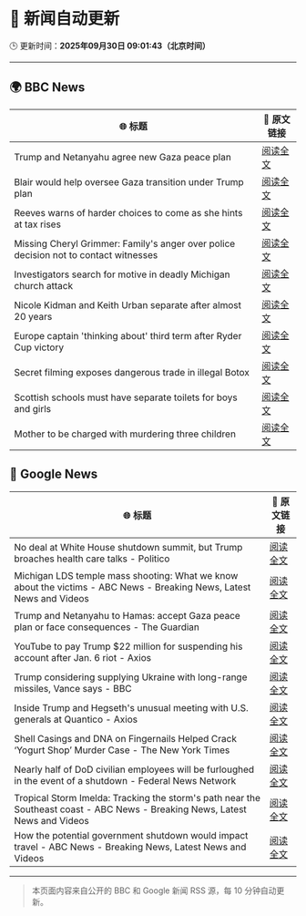 # 🧠 新闻自动更新

🕒 更新时间：**2025年09月30日 09:01:43（北京时间）**

---

## 🌍 BBC News

| 🌐 标题 | 🔗 原文链接 |
|--------|-------------|
| Trump and Netanyahu agree new Gaza peace plan | [阅读全文](https://www.bbc.com/news/articles/c1dq9xwngv2o?at_medium=RSS&at_campaign=rss) |
| Blair would help oversee Gaza transition under Trump plan | [阅读全文](https://www.bbc.com/news/articles/cq5j989107lo?at_medium=RSS&at_campaign=rss) |
| Reeves warns of harder choices to come as she hints at tax rises | [阅读全文](https://www.bbc.com/news/articles/cy041perldwo?at_medium=RSS&at_campaign=rss) |
| Missing Cheryl Grimmer: Family's anger over police decision not to contact witnesses | [阅读全文](https://www.bbc.com/news/articles/c1ed4g1q52no?at_medium=RSS&at_campaign=rss) |
| Investigators search for motive in deadly Michigan church attack | [阅读全文](https://www.bbc.com/news/articles/ceq2vd15glwo?at_medium=RSS&at_campaign=rss) |
| Nicole Kidman and Keith Urban separate after almost 20 years | [阅读全文](https://www.bbc.com/news/articles/cdjz7r8jk3ko?at_medium=RSS&at_campaign=rss) |
| Europe captain 'thinking about' third term after Ryder Cup victory | [阅读全文](https://www.bbc.com/sport/golf/articles/cx2x4v79yv1o?at_medium=RSS&at_campaign=rss) |
| Secret filming exposes dangerous trade in illegal Botox | [阅读全文](https://www.bbc.com/news/articles/cn82z3grpd3o?at_medium=RSS&at_campaign=rss) |
| Scottish schools must have separate toilets for boys and girls | [阅读全文](https://www.bbc.com/news/articles/cly6rgeke58o?at_medium=RSS&at_campaign=rss) |
| Mother to be charged with murdering three children | [阅读全文](https://www.bbc.com/news/articles/c1mxkr37r8do?at_medium=RSS&at_campaign=rss) |

## 📰 Google News

| 🌐 标题 | 🔗 原文链接 |
|--------|-------------|
| No deal at White House shutdown summit, but Trump broaches health care talks - Politico | [阅读全文](https://news.google.com/rss/articles/CBMiowFBVV95cUxPbXk5Q2d0LUxTanhRQjRILUlrTmYwV3RsdnJ6bVhFUTBMRmh3bWNpb1JEamhGREtoN2JaMDBET3pFNkNNQ2NBNHJLLUtEUHJrcERiOGd2ZGgzQU9yZlZiZjR0TEtXandRZzJIbWhMU1JmaElybzlka3hqWTljNHo0dk4zSEVINGNQTFZPMDYtTExFbnV4ZDVTaGNSeVVsUDJlYWtJ?oc=5) |
| Michigan LDS temple mass shooting: What we know about the victims - ABC News - Breaking News, Latest News and Videos | [阅读全文](https://news.google.com/rss/articles/CBMijwFBVV95cUxQZ1lqSVhIS2JkWnVJTk82QWpRMEVDdWpXaHF6VEFvVjNiZWtDWFlRR3VIR1NsUkFpUnRWaUUzRGM0N2ZxTEx2aG14dDJQVno3Uk9jT3dVT3RXQks3NGpaTXRvTnR6LXczenhHaHdfa0JJaGVScktDUHRNM0JMUUpaTHdzSWFZNWdhWDZhbDdiMNIBlAFBVV95cUxQdzN5WENaeXZuY1RnZ1J6VFlxVDdfWGpJTnltcEZxY0FoREgteXVlZV9HckJEWUZua213RzFDZ0J6dGNoU2szTk83TkpSd0kwN1gtXzJqNFY5LUl1QlZ6VC1qeUUtZzY2ZlZ1S2dpTEktS083N0JFNzlxZ081RnA0cTRFTkoxdVdnY2RYeU5rN2JNbEJB?oc=5) |
| Trump and Netanyahu to Hamas: accept Gaza peace plan or face consequences - The Guardian | [阅读全文](https://news.google.com/rss/articles/CBMigwFBVV95cUxQLXRBVUo4NzBDNndqWURwQlk4a096M0g1cWhJZ2ZPQVBNUFRSLTFpYmlDUWQwRElELVpsS3FudkZ1a1ltbU9KdXhYOEZvY1BISElxMC1iTFk3M3BFVTc0SlBSS29LU3pBMzBYU0lsUUFQRVVWNWQyZjlTYWZrRU1vdVB4SQ?oc=5) |
| YouTube to pay Trump $22 million for suspending his account after Jan. 6 riot - Axios | [阅读全文](https://news.google.com/rss/articles/CBMif0FVX3lxTE91QkZKM0YyVnFuZWxIV3N4U1Ewb2s0ampyMnk4VG1UMzBieVlFWmlSdHJ1OVdJZmUyc3BpcFpXU29Ha0pfTmJmZlJsRm51SjBraTBBQ3hSZkRBT1piRUhxVF9VTjdxYUdMVXktX0NfRW9kMGRQb2VBTTgwWDZZTEk?oc=5) |
| Trump considering supplying Ukraine with long-range missiles, Vance says - BBC | [阅读全文](https://news.google.com/rss/articles/CBMiWkFVX3lxTE1kNW5iRFFLYjJuT2pkaWIycWh5WHlQQ3JiVUJEN3NzSS0tZGhBNXZzQWpUaUNkQW5ZRzZQWGw3RTlpWEpjenZVejg0ZWhkLWZIQXRlOVJjelpEd9IBX0FVX3lxTE43WUZUMUxtWmsxVXloVXd5MVg2N0FIQzFmMnVDVXlOTnA4R3owQkhicTc3RFk3WU9aVG1ybzNjUC0wUUtIbmZzWnpuS09GT2RPSUJTaC1rSmNRYVFzN3lr?oc=5) |
| Inside Trump and Hegseth's unusual meeting with U.S. generals at Quantico - Axios | [阅读全文](https://news.google.com/rss/articles/CBMifEFVX3lxTFBiSVh4djNvcjBkOVlhV1BzSDlIV0Yza2tzbWF1VHotemhKLTU5UnJUdVIyVkxhbFR5cFlGRzdTS2dlZ0ZLX2wyR04xZ0xRdjRBOUtlM0lJV1FwUXRqTWxfclNmYjdXUUt4MGdvTjBoZWlNS0pxQlJVOXJqcWI?oc=5) |
| Shell Casings and DNA on Fingernails Helped Crack ‘Yogurt Shop’ Murder Case - The New York Times | [阅读全文](https://news.google.com/rss/articles/CBMifkFVX3lxTE5MMHVUWXNtTWIyeE12bU5NTl9sdUJ4eEpkSzhFNWZ0dGJvN2dQVFVnd0phMGRvcjlzbEp0NVB1X01IeGZuVEkxTVlHYW82czhUZ0tWTkZWdjZrRUswRUtKMTh2ZUJuS2NuZ294bW1URTNIdHFteE9hdlZhXzU0Zw?oc=5) |
| Nearly half of DoD civilian employees will be furloughed in the event of a shutdown - Federal News Network | [阅读全文](https://news.google.com/rss/articles/CBMi2wFBVV95cUxOcXZvMVlUUmdpSFpzQ0diRzEzRGJId1lvWnhvTW5nbWJBSTRHQXQ4dm5DZ1VVU0w1cEJiRm8tWEpsczkwUXpSaHpuWG1Cb0hBSGRiV0lrM2lmOGlHcmd0Y3Q1cU5FUjB6Y1YyUm0xcHhoQVJJcEExVUJKeGxqT01LRWV6YkhwWFZIMV9qaG16UHhSXzk5NndDbWlOY192TmV0NTlLU1hXekNicG1QbXZweG5LZGV2dG11NXc5alVQTzR5ZWlxNmhHTnRFajgyOUZud0VzN0E3TWZTSzA?oc=5) |
| Tropical Storm Imelda: Tracking the storm's path near the Southeast coast - ABC News - Breaking News, Latest News and Videos | [阅读全文](https://news.google.com/rss/articles/CBMimAFBVV95cUxPVnk1b1pjM2wxRERBTXNXcEU1cDNHSm95R2I3TFY5RnpSVFdhajEyS2N6YzFmSm1qVm1HVm1sR2FsQkk2QXdrMVlvU1Fjb2xYSmFKalg5M2p5X0l3bWdieXExODJjZXVaVUFwUzNlbXlFa3dpS3R0TUctTnpRa2dnV1oxZUZVVzJfdGxJM0VrV2ZXUW9ob3lHTdIBngFBVV95cUxPQVJWdEliOE5udmZVRG83ZW52RjlzRWxfdmNXVU5YWG01dlMwT0xmcU5rdzMzR0Fpb2M5NnNKaEdORjhQNE9TVDN4LTBKUkx2TUoyNXRWUmJYVFM4Z09rNzNEYjBZQ3d6bFc3bVlkYWZ6VXNNcE5VSTZHaHptWnJsMXVCTkFuN3BBMzVXbVJRYXlpNTVOWlBjMkpCb3ZhZw?oc=5) |
| How the potential government shutdown would impact travel - ABC News - Breaking News, Latest News and Videos | [阅读全文](https://news.google.com/rss/articles/CBMikgFBVV95cUxPdmp4Vm9nRjVQSXFVWWZWUVEwV0pSWmZyaXZmWjNDTkNMQ0tFcXppaW5MREpxUG5oWllJRHhac0VHSVpZQTZTLUhiZTV1WVVxUmsxVmNVWFhvX1BEeDFiN1VEQXRMV1ZXbl9RNzM2aFJkNnRpb3V5QXE5bjY5b1pLYXNuTktCeE9XVHBoMUtiMmNKd9IBlwFBVV95cUxNUWJVWXc3TVQ1WVJvMmZOcFQ5US03V1Uza3hyck9WLTdXMHZSa1kwVU8zY2VBYWlRZkFuZ0l0MERNMGQyaldSN0stTU8wc2pONkNWZTZMOTJIeWxsbi1IRVFNeEQ5c1lONGNvYXVOYlFsbWFkQTU1R2h5Zi1wcEFVMG1ZNWVGeGVQbjdObjZtODlLVWNjT1Yw?oc=5) |

---
> 本页面内容来自公开的 BBC 和 Google 新闻 RSS 源，每 10 分钟自动更新。